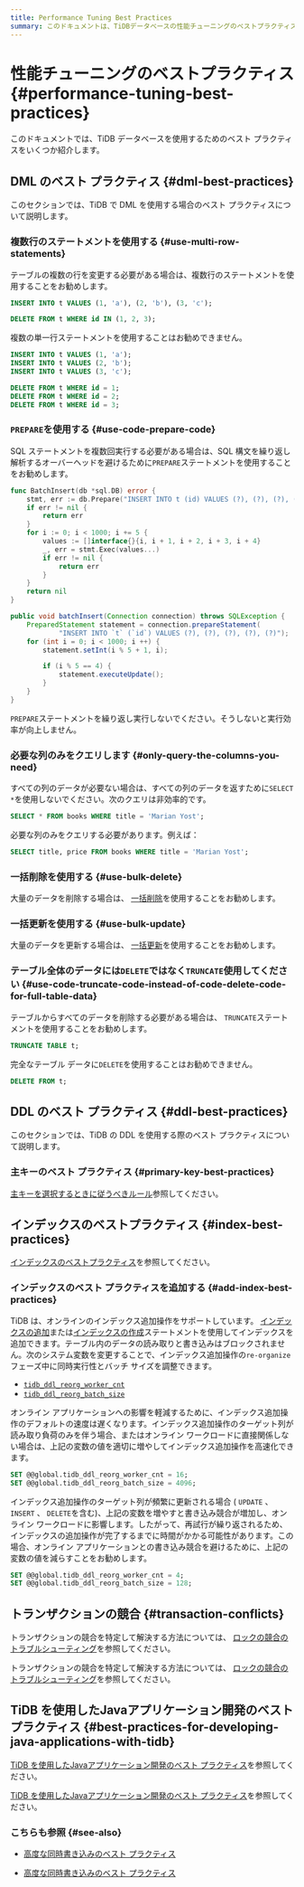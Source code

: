 ```yaml
---
title: Performance Tuning Best Practices
summary: このドキュメントは、TiDBデータベースの性能チューニングのベストプラクティスについて紹介しています。DMLのベストプラクティスでは、複数行のステートメントを使用し、PREPAREステートメントを繰り返し実行しないようにします。また、必要な列のみをクエリし、一括削除や一括更新を使用することをお勧めします。DDLのベストプラクティスでは、主キーの選択ルールやインデックスの追加方法について説明しています。さらに、トランザクションの競合やJavaアプリケーション開発のベストプラクティスについても言及しています。
---
```


# 性能チューニングのベストプラクティス {#performance-tuning-best-practices}

このドキュメントでは、TiDB データベースを使用するためのベスト プラクティスをいくつか紹介します。

## DML のベスト プラクティス {#dml-best-practices}

このセクションでは、TiDB で DML を使用する場合のベスト プラクティスについて説明します。

### 複数行のステートメントを使用する {#use-multi-row-statements}

テーブルの複数の行を変更する必要がある場合は、複数行のステートメントを使用することをお勧めします。

```sql
INSERT INTO t VALUES (1, 'a'), (2, 'b'), (3, 'c');

DELETE FROM t WHERE id IN (1, 2, 3);
```

複数の単一行ステートメントを使用することはお勧めできません。

```sql
INSERT INTO t VALUES (1, 'a');
INSERT INTO t VALUES (2, 'b');
INSERT INTO t VALUES (3, 'c');

DELETE FROM t WHERE id = 1;
DELETE FROM t WHERE id = 2;
DELETE FROM t WHERE id = 3;
```

### <code>PREPARE</code>を使用する {#use-code-prepare-code}

SQL ステートメントを複数回実行する必要がある場合は、SQL 構文を繰り返し解析するオーバーヘッドを避けるために`PREPARE`ステートメントを使用することをお勧めします。

<SimpleTab>
<div label="Golang">

```go
func BatchInsert(db *sql.DB) error {
    stmt, err := db.Prepare("INSERT INTO t (id) VALUES (?), (?), (?), (?), (?)")
    if err != nil {
        return err
    }
    for i := 0; i < 1000; i += 5 {
        values := []interface{}{i, i + 1, i + 2, i + 3, i + 4}
        _, err = stmt.Exec(values...)
        if err != nil {
            return err
        }
    }
    return nil
}
```

</div>

<div label="Java">

```java
public void batchInsert(Connection connection) throws SQLException {
    PreparedStatement statement = connection.prepareStatement(
            "INSERT INTO `t` (`id`) VALUES (?), (?), (?), (?), (?)");
    for (int i = 0; i < 1000; i ++) {
        statement.setInt(i % 5 + 1, i);

        if (i % 5 == 4) {
            statement.executeUpdate();
        }
    }
}
```

</div>
</SimpleTab>

`PREPARE`ステートメントを繰り返し実行しないでください。そうしないと実行効率が向上しません。

### 必要な列のみをクエリします {#only-query-the-columns-you-need}

すべての列のデータが必要ない場合は、すべての列のデータを返すために`SELECT *`を使用しないでください。次のクエリは非効率的です。

```sql
SELECT * FROM books WHERE title = 'Marian Yost';
```

必要な列のみをクエリする必要があります。例えば：

```sql
SELECT title, price FROM books WHERE title = 'Marian Yost';
```

### 一括削除を使用する {#use-bulk-delete}

大量のデータを削除する場合は、 [一括削除](/develop/dev-guide-delete-data.md#bulk-delete)を使用することをお勧めします。

### 一括更新を使用する {#use-bulk-update}

大量のデータを更新する場合は、 [一括更新](/develop/dev-guide-update-data.md#bulk-update)を使用することをお勧めします。

### テーブル全体のデータには<code>DELETE</code>ではなく<code>TRUNCATE</code>使用してください {#use-code-truncate-code-instead-of-code-delete-code-for-full-table-data}

テーブルからすべてのデータを削除する必要がある場合は、 `TRUNCATE`ステートメントを使用することをお勧めします。

```sql
TRUNCATE TABLE t;
```

完全なテーブル データに`DELETE`を使用することはお勧めできません。

```sql
DELETE FROM t;
```

## DDL のベスト プラクティス {#ddl-best-practices}

このセクションでは、TiDB の DDL を使用する際のベスト プラクティスについて説明します。

### 主キーのベスト プラクティス {#primary-key-best-practices}

[主キーを選択するときに従うべきルール](/develop/dev-guide-create-table.md#guidelines-to-follow-when-selecting-primary-key)参照してください。

## インデックスのベストプラクティス {#index-best-practices}

[インデックスのベストプラクティス](/develop/dev-guide-index-best-practice.md)を参照してください。

### インデックスのベスト プラクティスを追加する {#add-index-best-practices}

TiDB は、オンラインのインデックス追加操作をサポートしています。 [インデックスの追加](/sql-statements/sql-statement-add-index.md)または[インデックスの作成](/sql-statements/sql-statement-create-index.md)ステートメントを使用してインデックスを追加できます。テーブル内のデータの読み取りと書き込みはブロックされません。次のシステム変数を変更することで、インデックス追加操作の`re-organize`フェーズ中に同時実行性とバッチ サイズを調整できます。

-   [`tidb_ddl_reorg_worker_cnt`](/system-variables.md#tidb_ddl_reorg_worker_cnt)
-   [`tidb_ddl_reorg_batch_size`](/system-variables.md#tidb_ddl_reorg_batch_size)

オンライン アプリケーションへの影響を軽減するために、インデックス追加操作のデフォルトの速度は遅くなります。インデックス追加操作のターゲット列が読み取り負荷のみを伴う場合、またはオンライン ワークロードに直接関係しない場合は、上記の変数の値を適切に増やしてインデックス追加操作を高速化できます。

```sql
SET @@global.tidb_ddl_reorg_worker_cnt = 16;
SET @@global.tidb_ddl_reorg_batch_size = 4096;
```

インデックス追加操作のターゲット列が頻繁に更新される場合 ( `UPDATE` 、 `INSERT` 、 `DELETE`を含む)、上記の変数を増やすと書き込み競合が増加し、オンライン ワークロードに影響します。したがって、再試行が繰り返されるため、インデックスの追加操作が完了するまでに時間がかかる可能性があります。この場合、オンライン アプリケーションとの書き込み競合を避けるために、上記の変数の値を減らすことをお勧めします。

```sql
SET @@global.tidb_ddl_reorg_worker_cnt = 4;
SET @@global.tidb_ddl_reorg_batch_size = 128;
```

## トランザクションの競合 {#transaction-conflicts}

<CustomContent platform="tidb">

トランザクションの競合を特定して解決する方法については、 [ロックの競合のトラブルシューティング](/troubleshoot-lock-conflicts.md)を参照してください。

</CustomContent>

<CustomContent platform="tidb-cloud">

トランザクションの競合を特定して解決する方法については、 [ロックの競合のトラブルシューティング](https://docs.pingcap.com/tidb/stable/troubleshoot-lock-conflicts)を参照してください。

</CustomContent>

## TiDB を使用したJavaアプリケーション開発のベスト プラクティス {#best-practices-for-developing-java-applications-with-tidb}

<CustomContent platform="tidb">

[TiDB を使用したJavaアプリケーション開発のベスト プラクティス](/best-practices/java-app-best-practices.md)を参照してください。

</CustomContent>

<CustomContent platform="tidb-cloud">

[TiDB を使用したJavaアプリケーション開発のベスト プラクティス](https://docs.pingcap.com/tidb/stable/java-app-best-practices)を参照してください。

</CustomContent>

### こちらも参照 {#see-also}

<CustomContent platform="tidb">

-   [高度な同時書き込みのベスト プラクティス](/best-practices/high-concurrency-best-practices.md)

</CustomContent>

<CustomContent platform="tidb-cloud">

-   [高度な同時書き込みのベスト プラクティス](https://docs.pingcap.com/tidb/stable/high-concurrency-best-practices)

</CustomContent>
